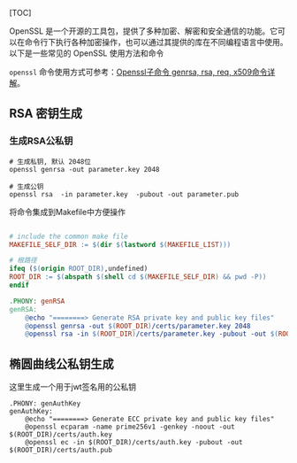 [TOC]

OpenSSL 是一个开源的工具包，提供了多种加密、解密和安全通信的功能。它可以在命令行下执行各种加密操作，也可以通过其提供的库在不同编程语言中使用。以下是一些常见的 OpenSSL 使用方法和命令

`openssl` 命令使用方式可参考：[Openssl子命令 genrsa, rsa, req, x509命令详解](https://link.juejin.cn/?target=https%3A%2F%2Fblog.csdn.net%2Ft990423909%2Farticle%2Fdetails%2F120837032)。

## RSA 密钥生成

### 生成RSA公私钥

```shell
# 生成私钥, 默认 2048位
openssl genrsa -out parameter.key 2048 

# 生成公钥
openssl rsa  -in parameter.key  -pubout -out parameter.pub
```

将命令集成到Makefile中方便操作

```makefile

# include the common make file
MAKEFILE_SELF_DIR := $(dir $(lastword $(MAKEFILE_LIST)))

# 根路径
ifeq ($(origin ROOT_DIR),undefined)
ROOT_DIR := $(abspath $(shell cd $(MAKEFILE_SELF_DIR) && pwd -P))
endif

.PHONY: genRSA
genRSA:
	@echo "========> Generate RSA private key and public key files"
	@openssl genrsa -out $(ROOT_DIR)/certs/parameter.key 2048
	@openssl rsa -in $(ROOT_DIR)/certs/parameter.key -pubout -out $(ROOT_DIR)/certs/parameter.pub

```

## 椭圆曲线公私钥生成

这里生成一个用于jwt签名用的公私钥

```shell
.PHONY: genAuthKey
genAuthKey:
	@echo "========> Generate ECC private key and public key files"
	@openssl ecparam -name prime256v1 -genkey -noout -out $(ROOT_DIR)/certs/auth.key
	@openssl ec -in $(ROOT_DIR)/certs/auth.key -pubout -out $(ROOT_DIR)/certs/auth.pub

```

